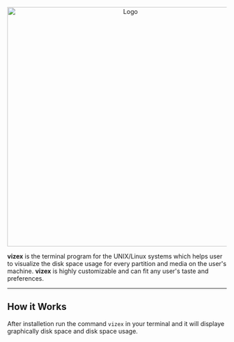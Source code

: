 <p align="center">
	<img title="Logo" src="https://i.imgur.com/Jt0V0ce.png" width=550>
</p>


**vizex** is the terminal program for the UNIX/Linux systems which helps user to visualize the disk space usage for every partition and media on the user's machine. **vizex** is highly customizable and can fit any user's taste and preferences.

----
## How it Works
After installetion run the command `vizex` in your terminal and it will displaye graphically disk space and disk space usage.
